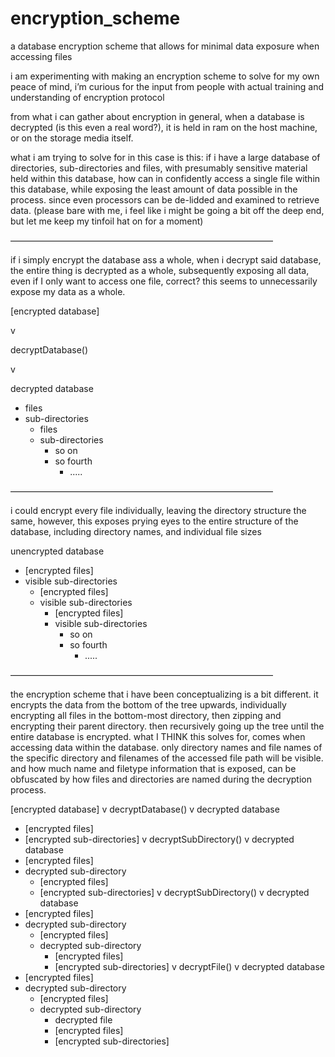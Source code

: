 # encryption_scheme
a database encryption scheme that allows for minimal data exposure when accessing files

i am experimenting with making an encryption scheme to solve for my own peace of mind, i’m curious for the input from people with actual training and understanding of encryption protocol

from what i can gather about encryption in general, when a database is decrypted (is this even a real word?), it is held in ram on the host machine, or on the storage media itself.

what i am trying to solve for in this case is this:
if i have a large database of directories, sub-directories and files, with presumably sensitive material held within this database, how can in confidently access a single file within this database, while exposing the least amount of data possible in the process.  since even processors can be de-lidded and examined to retrieve data.  (please bare with me, i feel like i might be going a bit off the deep end, but let me keep my tinfoil hat on for a moment)

——————————————————————————————

if i simply encrypt the database ass a whole, when i decrypt said database, the entire thing is decrypted as a whole, subsequently exposing all data, even if I only want to access one file, correct?  this seems to unnecessarily expose my data as a whole.

[encrypted database]

v

decryptDatabase()

v

decrypted database
- files
- sub-directories
  - files
  - sub-directories
    - so on
    - so fourth
      - .....

——————————————————————————————

i could encrypt every file individually, leaving the directory structure the same, however, this exposes prying eyes to the entire structure of the database, including directory names, and individual file sizes

unencrypted database
- [encrypted files]
- visible sub-directories
  - [encrypted files]
  - visible sub-directories
    - [encrypted files]
    - visible sub-directories
      - so on
      - so fourth
        - .....

——————————————————————————————

the encryption scheme that i have been conceptualizing is a bit different.  it encrypts the data from the bottom of the tree upwards, individually encrypting all files in the bottom-most directory, then zipping and encrypting their parent directory.  then recursively going up the tree until the entire database is encrypted.  what I THINK this solves for, comes when accessing data within the database. only directory names and file names of the specific directory and filenames of the accessed file path will be visible.  and how much name and filetype information that is exposed, can be obfuscated by how files and directories are named during the decryption process.

[encrypted database]
v
decryptDatabase()
v
decrypted database
- [encrypted files]
- [encrypted sub-directories]
v
decryptSubDirectory()
v
decrypted database
- [encrypted files]
- decrypted sub-directory
  - [encrypted files]
  - [encrypted sub-directories]
v
decryptSubDirectory()
v
decrypted database
- [encrypted files]
- decrypted sub-directory
  - [encrypted files]
  - decrypted sub-directory
    - [encrypted files]
    - [encrypted sub-directories]
v
decryptFile()
v
decrypted database
- [encrypted files]
- decrypted sub-directory
  - [encrypted files]
  - decrypted sub-directory
    - decrypted file
    - [encrypted files]
    - [encrypted sub-directories]

